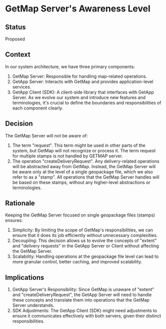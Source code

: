 # GetMap Server's Awareness Level

## Status
Proposed

## Context
In our system architecture, we have three primary components:

1. GetMap Server: Responsible for handling map-related operations.
2. GetApp Server: Interacts with GetMap and provides application-level services.
3. GetApp Client (SDK): A client-side library that interfaces with GetApp Server.
As we evolve our system and introduce new features and terminologies, it's crucial to define the boundaries and responsibilities of each component clearly.

## Decision
The GetMap Server will not be aware of:

1. The term "request". This term might be used in other parts of the system, but GetMap will not recognize or process it. The term request for multiple stamps is not handled by GETMAP server.
2. The operation "createDeliveryRequest". Any delivery-related operations will be abstracted away from GetMap.
Instead, the GetMap Server will be aware only at the level of a single geopackage file, which we also refer to as a "stamp". All operations that the GetMap Server handles will be based on these stamps, without any higher-level abstractions or terminologies.

## Rationale
Keeping the GetMap Server focused on single geopackage files (stamps) ensures:

1. Simplicity: By limiting the scope of GetMap's responsibilities, we can ensure that it does its job efficiently without unnecessary complexities.
2. Decoupling: This decision allows us to evolve the concepts of "extent" and "delivery requests" in the GetApp Server or Client without affecting the GetMap Server.
3. Scalability: Handling operations at the geopackage file level can lead to more granular control, better caching, and improved scalability.

## Implications
1. GetApp Server's Responsibility: Since GetMap is unaware of "extent" and "createDeliveryRequest", the GetApp Server will need to handle these concepts and translate them into operations that the GetMap Server understands.
2. SDK Adjustments: The GetApp Client (SDK) might need adjustments to ensure it communicates effectively with both servers, given their distinct responsibilities.